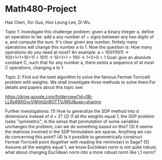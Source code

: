 Math480-Project
===============

Hao Chen, Xin Guo, Hon Leung Lee, Di Wu

Topic 1:
Investigate this challenge problem: given a binary integer a, define an operation to be: add a any number of + signs between any two digits of a, and compute the sum. It's clear given any number, finitely many operations will change this number a to 1. Now the question is: How many operations do you need at most? An example: a = 100111011 -> 100+1+1+10+11 = 1011 -> 10+1+1 = 100 -> 1+0+0 = 1 Goal: give an absolute constant C, such that for any number a, there exists a sequence of at most C operations, changing a to 1.

Topic 2: 
Find out the best algorithm to solve the famous Fermat-Torricelli problem with weights. We shall investigate three methods to solve them.For details and papers about this topic see: 

https://drive.google.com/folderview?id=0B-LLRo89XGyvVWhhQnROTTVJWlU&usp=sharing

Further investigations: 
(1) How to generalize the SDP method into d dimensions instead of d = 2? 
(2) If all the weights equal 1, the SDP problem looks "symmetric", in the sense that permutation of some variables unchanges the problem, can we do something based on this?
(3) It seems the matrices involved in the SDP formulation are sparse. Anything we can do concerning this point?
(4) Is it possible to geometrically construct Fermat-Torricelli point (together with reading the minimizer) in Sage? 
(5) Assume all the weights equal 1, we know Euclidean norm is not quite robust, what about changing Euclidean norm into a more robust norm like l_1 norm?

